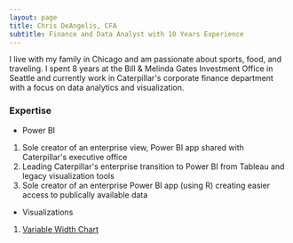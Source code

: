 ```yaml
---
layout: page
title: Chris DeAngelis, CFA
subtitle: Finance and Data Analyst with 10 Years Experience
---
```


I live with my family in Chicago and am passionate about sports, food, and traveling. I spent 8 years at the Bill & Melinda Gates Investment Office in Seattle and currently work in Caterpillar's corporate finance department with a focus on data analytics and visualization.

### Expertise

- Power BI
1. Sole creator of an enterprise view, Power BI app shared with Caterpillar's executive office
2. Leading Caterpillar's enterprise transition to Power BI from Tableau and legacy visualization tools
3. Sole creator of an enterprise Power BI app (using R) creating easier access to publically available data

- Visualizations 
1. [Variable Width Chart](https://github.com/topherdea/Variable_Width_Bar_Chart/blob/master/Variable_Width_Chart.png)

